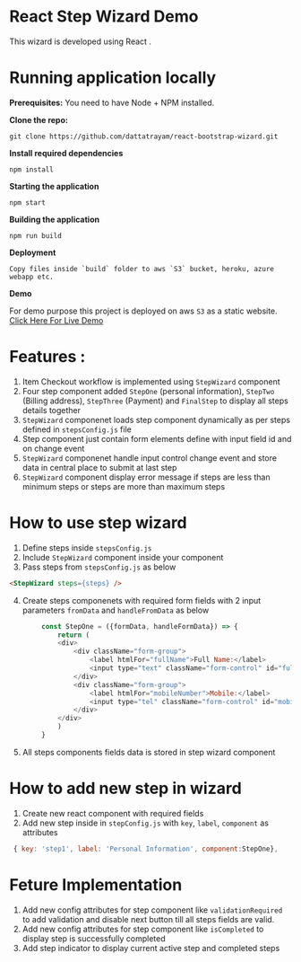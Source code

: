 # **React Step Wizard Demo**

This wizard is developed using React . 

# Running application locally

**Prerequisites:** You need to have Node + NPM installed.

**Clone the repo:**

    git clone https://github.com/dattatrayam/react-bootstrap-wizard.git

**Install required dependencies**

    npm install

**Starting the application**

    npm start

**Building the application**

    npm run build
**Deployment**

    Copy files inside `build` folder to aws `S3` bucket, heroku, azure webapp etc.
**Demo**

For demo purpose this project is deployed on aws `S3` as a static website. 
[Click Here For Live Demo](http://checkout-wizard-demo.s3-website.ap-south-1.amazonaws.com/)

# Features :
1. Item Checkout workflow is implemented using `StepWizard` component
2. Four step component added `StepOne` (personal information), `StepTwo` (Billing address), `StepThree` (Payment) and `FinalStep` to display all steps details together
3. `StepWizard` componenet loads step component dynamically as per steps defined in `stepsConfig.js` file
4. Step component just contain form elements define with input field id and on change event
5. `StepWizard` componenet handle input control change event and store data in central place to submit at last step
6. `StepWizard` component display error message if steps are less than minimum steps or steps are more than maximum steps 

# How to use step wizard
1. Define steps inside `stepsConfig.js`
2. Include `StepWizard` component inside your component
3. Pass steps from `stepsConfig.js` as below
```html
<StepWizard steps={steps} />
```
4. Create steps componenets with required form fields with 2 input parameters `fromData` and `handleFromData` as below
```javascript
        const StepOne = ({formData, handleFormData}) => {
            return (
            <div>
                <div className="form-group">
                    <label htmlFor="fullName">Full Name:</label>
                    <input type="text" className="form-control" id="fullName" value={formData.fullName ? formData.fullName : ""} onChange={handleFormData("fullName")} />
                </div>
                <div className="form-group">
                    <label htmlFor="mobileNumber">Mobile:</label>
                    <input type="tel" className="form-control" id="mobileNumber" value={formData.mobileNumber? formData.mobileNumber : ""} onChange={handleFormData("mobileNumber")} />
                </div>
            </div>
            )
        }

```
5. All steps components fields data is stored in step wizard component 

# How to add new step in  wizard
1. Create new react component with required fields 
2. Add new step inside in `stepConfig.js` with `key`, `label`, `component` as attributes 
```javascript
 { key: 'step1', label: 'Personal Information', component:StepOne},
```

# Feture Implementation
1. Add new config attributes for step component like `validationRequired` to add validation and disable next button till all steps fields are valid.
2. Add new config attributes for step component like `isCompleted` to display step is successfully completed
3. Add step indicator to display current active step and completed steps

